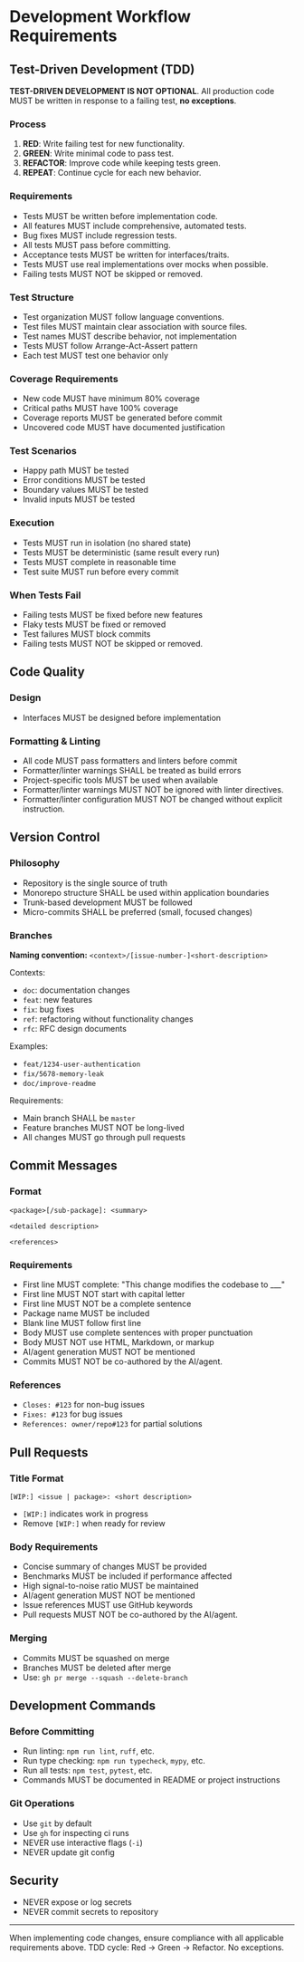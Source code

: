 # Development Workflow Requirements

## Test-Driven Development (TDD)

**TEST-DRIVEN DEVELOPMENT IS NOT OPTIONAL**. All production code MUST be written in response to a failing test,
**no exceptions**.

### Process

1. **RED**: Write failing test for new functionality.
2. **GREEN**: Write minimal code to pass test.
3. **REFACTOR**: Improve code while keeping tests green.
4. **REPEAT**: Continue cycle for each new behavior.

### Requirements

- Tests MUST be written before implementation code.
- All features MUST include comprehensive, automated tests.
- Bug fixes MUST include regression tests.
- All tests MUST pass before committing.
- Acceptance tests MUST be written for interfaces/traits.
- Tests MUST use real implementations over mocks when possible.
- Failing tests MUST NOT be skipped or removed.

### Test Structure

- Test organization MUST follow language conventions.
- Test files MUST maintain clear association with source files.
- Test names MUST describe behavior, not implementation
- Tests MUST follow Arrange-Act-Assert pattern
- Each test MUST test one behavior only

### Coverage Requirements

- New code MUST have minimum 80% coverage
- Critical paths MUST have 100% coverage
- Coverage reports MUST be generated before commit
- Uncovered code MUST have documented justification

### Test Scenarios

- Happy path MUST be tested
- Error conditions MUST be tested
- Boundary values MUST be tested
- Invalid inputs MUST be tested

### Execution

- Tests MUST run in isolation (no shared state)
- Tests MUST be deterministic (same result every run)
- Tests MUST complete in reasonable time
- Test suite MUST run before every commit

### When Tests Fail

- Failing tests MUST be fixed before new features
- Flaky tests MUST be fixed or removed
- Test failures MUST block commits
- Failing tests MUST NOT be skipped or removed.

## Code Quality

### Design

- Interfaces MUST be designed before implementation

### Formatting & Linting

- All code MUST pass formatters and linters before commit
- Formatter/linter warnings SHALL be treated as build errors
- Project-specific tools MUST be used when available
- Formatter/linter warnings MUST NOT be ignored with linter directives.
- Formatter/linter configuration MUST NOT be changed without explicit instruction.

## Version Control

### Philosophy

- Repository is the single source of truth
- Monorepo structure SHALL be used within application boundaries
- Trunk-based development MUST be followed
- Micro-commits SHALL be preferred (small, focused changes)

### Branches

**Naming convention:** `<context>/[issue-number-]<short-description>`

Contexts:

- `doc`: documentation changes
- `feat`: new features
- `fix`: bug fixes
- `ref`: refactoring without functionality changes
- `rfc`: RFC design documents

Examples:

- `feat/1234-user-authentication`
- `fix/5678-memory-leak`
- `doc/improve-readme`

Requirements:

- Main branch SHALL be `master`
- Feature branches MUST NOT be long-lived
- All changes MUST go through pull requests

## Commit Messages

### Format

```
<package>[/sub-package]: <summary>

<detailed description>

<references>
```

### Requirements

- First line MUST complete: "This change modifies the codebase to \_\_\_"
- First line MUST NOT start with capital letter
- First line MUST NOT be a complete sentence
- Package name MUST be included
- Blank line MUST follow first line
- Body MUST use complete sentences with proper punctuation
- Body MUST NOT use HTML, Markdown, or markup
- AI/agent generation MUST NOT be mentioned
- Commits MUST NOT be co-authored by the AI/agent.

### References

- `Closes: #123` for non-bug issues
- `Fixes: #123` for bug issues
- `References: owner/repo#123` for partial solutions

## Pull Requests

### Title Format

`[WIP:] <issue | package>: <short description>`

- `[WIP:]` indicates work in progress
- Remove `[WIP:]` when ready for review

### Body Requirements

- Concise summary of changes MUST be provided
- Benchmarks MUST be included if performance affected
- High signal-to-noise ratio MUST be maintained
- AI/agent generation MUST NOT be mentioned
- Issue references MUST use GitHub keywords
- Pull requests MUST NOT be co-authored by the AI/agent.

### Merging

- Commits MUST be squashed on merge
- Branches MUST be deleted after merge
- Use: `gh pr merge --squash --delete-branch`

## Development Commands

### Before Committing

- Run linting: `npm run lint`, `ruff`, etc.
- Run type checking: `npm run typecheck`, `mypy`, etc.
- Run all tests: `npm test`, `pytest`, etc.
- Commands MUST be documented in README or project instructions

### Git Operations

- Use `git` by default
- Use `gh` for inspecting ci runs
- NEVER use interactive flags (`-i`)
- NEVER update git config

## Security

- NEVER expose or log secrets
- NEVER commit secrets to repository

---

When implementing code changes, ensure compliance with all applicable requirements above. TDD cycle: Red → Green → Refactor. No exceptions.
